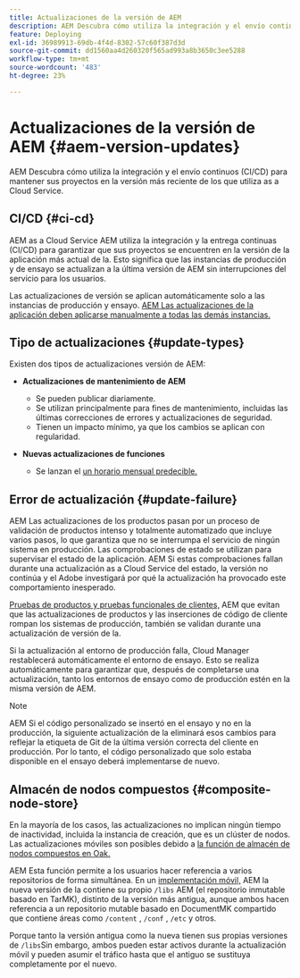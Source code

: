```yaml
---
title: Actualizaciones de la versión de AEM
description: AEM Descubra cómo utiliza la integración y el envío continuos (CI/CD) para mantener sus proyectos en la versión más reciente de los que utiliza as a Cloud Service.
feature: Deploying
exl-id: 36989913-69db-4f4d-8302-57c60f387d3d
source-git-commit: dd1560aa4d260320f565ad993a8b3650c3ee5288
workflow-type: tm+mt
source-wordcount: '483'
ht-degree: 23%

---
```



# Actualizaciones de la versión de AEM {#aem-version-updates}

AEM Descubra cómo utiliza la integración y el envío continuos (CI/CD) para mantener sus proyectos en la versión más reciente de los que utiliza as a Cloud Service.

## CI/CD {#ci-cd}

AEM as a Cloud Service AEM utiliza la integración y la entrega continuas (CI/CD) para garantizar que sus proyectos se encuentren en la versión de la aplicación más actual de la. Esto significa que las instancias de producción y de ensayo se actualizan a la última versión de AEM sin interrupciones del servicio para los usuarios.

Las actualizaciones de versión se aplican automáticamente solo a las instancias de producción y ensayo. [AEM Las actualizaciones de la aplicación deben aplicarse manualmente a todas las demás instancias.](/help/implementing/cloud-manager/manage-environments.md#updating-dev-environment)

## Tipo de actualizaciones {#update-types}

Existen dos tipos de actualizaciones versión de AEM:

* **Actualizaciones de mantenimiento de AEM**

   * Se pueden publicar diariamente.
   * Se utilizan principalmente para fines de mantenimiento, incluidas las últimas correcciones de errores y actualizaciones de seguridad.
   * Tienen un impacto mínimo, ya que los cambios se aplican con regularidad.

* **Nuevas actualizaciones de funciones**

   * Se lanzan el [un horario mensual predecible.](https://experienceleague.adobe.com/docs/experience-manager-release-information/aem-release-updates/update-releases-roadmap.html?lang=es)

## Error de actualización {#update-failure}

AEM Las actualizaciones de los productos pasan por un proceso de validación de productos intenso y totalmente automatizado que incluye varios pasos, lo que garantiza que no se interrumpa el servicio de ningún sistema en producción. Las comprobaciones de estado se utilizan para supervisar el estado de la aplicación. AEM Si estas comprobaciones fallan durante una actualización as a Cloud Service del estado, la versión no continúa y el Adobe investigará por qué la actualización ha provocado este comportamiento inesperado.

[Pruebas de productos y pruebas funcionales de clientes,](/help/implementing/cloud-manager/overview-test-results.md#functional-testing) AEM que evitan que las actualizaciones de productos y las inserciones de código de cliente rompan los sistemas de producción, también se validan durante una actualización de versión de la.

Si la actualización al entorno de producción falla, Cloud Manager restablecerá automáticamente el entorno de ensayo. Esto se realiza automáticamente para garantizar que, después de completarse una actualización, tanto los entornos de ensayo como de producción estén en la misma versión de AEM.

>[!NOTE]
>
>AEM Si el código personalizado se insertó en el ensayo y no en la producción, la siguiente actualización de la eliminará esos cambios para reflejar la etiqueta de Git de la última versión correcta del cliente en producción. Por lo tanto, el código personalizado que solo estaba disponible en el ensayo deberá implementarse de nuevo.

## Almacén de nodos compuestos {#composite-node-store}

En la mayoría de los casos, las actualizaciones no implican ningún tiempo de inactividad, incluida la instancia de creación, que es un clúster de nodos. Las actualizaciones móviles son posibles debido a [la función de almacén de nodos compuestos en Oak.](https://jackrabbit.apache.org/oak/docs/nodestore/compositens.html)

AEM Esta función permite a los usuarios hacer referencia a varios repositorios de forma simultánea. En un [implementación móvil,](/help/implementing/deploying/overview.md#how-rolling-deployments-work) AEM la nueva versión de la contiene su propio `/libs` AEM (el repositorio inmutable basado en TarMK), distinto de la versión más antigua, aunque ambos hacen referencia a un repositorio mutable basado en DocumentMK compartido que contiene áreas como `/content` , `/conf` , `/etc` y otros.

Porque tanto la versión antigua como la nueva tienen sus propias versiones de `/libs`Sin embargo, ambos pueden estar activos durante la actualización móvil y pueden asumir el tráfico hasta que el antiguo se sustituya completamente por el nuevo.
